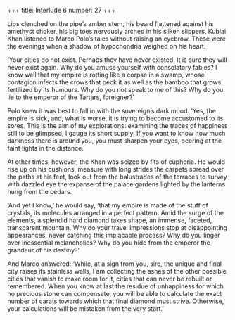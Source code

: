 +++
title: Interlude 6
number: 27
+++

Lips clenched on the pipe’s amber stem, his beard flattened against his amethyst choker, his big toes nervously arched in his silken slippers, Kublai Khan listened to Marco Polo’s tales without raising an eyebrow. These were the evenings when a shadow of hypochondria weighed on his heart.

‘Your cities do not exist. Perhaps they have never existed. It is sure they will never exist again. Why do you amuse yourself with consolatory fables? I know well that my empire is rotting like a corpse in a swamp, whose contagion infects the crows that peck it as well as the bamboo that grows, fertilized by its humours. Why do you not speak to me of this? Why do you lie to the emperor of the Tartars, foreigner?’

Polo knew it was best to fall in with the sovereign’s dark mood. ‘Yes, the empire is sick, and, what is worse, it is trying to become accustomed to its sores. This is the aim of my explorations: examining the traces of happiness still to be glimpsed, I gauge its short supply. If you want to know how much darkness there is around you, you must sharpen your eyes, peering at the faint lights in the distance.’

At other times, however, the Khan was seized by fits of euphoria. He would rise up on his cushions, measure with long strides the carpets spread over the paths at his feet, look out from the balustrades of the terraces to survey with dazzled eye the expanse of the palace gardens lighted by the lanterns hung from the cedars.

‘And yet I know,’ he would say, ‘that my empire is made of the stuff of crystals, its molecules arranged in a perfect pattern. Amid the surge of the elements, a splendid hard diamond takes shape, an immense, faceted, transparent mountain. Why do your travel impressions stop at disappointing appearances, never catching this implacable process? Why do you linger over inessential melancholies? Why do you hide from the emperor the grandeur of his destiny?’

And Marco answered: ‘While, at a sign from you, sire, the unique and final city raises its stainless walls, I am collecting the ashes of the other possible cities that vanish to make room for it, cities that can never be rebuilt or remembered. When you know at last the residue of unhappiness for which no precious stone can compensate, you will be able to calculate the exact number of carats towards which that final diamond must strive. Otherwise, your calculations will be mistaken from the very start.’